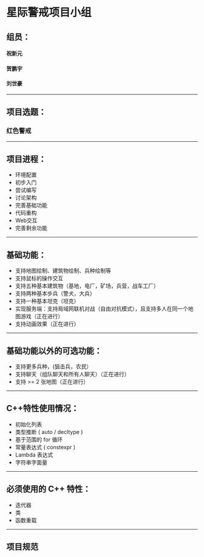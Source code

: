 星际警戒项目小组
=====
组员：
-----
#### 祝新元
#### 贺鹏宇
#### 刘世豪
-----
项目选题：
-----
### 红色警戒
-----
项目进程：
-----
* 环境配置
* 初步入门
* 尝试编写
* 讨论架构
* 完善基础功能
* 代码重构
* Web交互
* 完善剩余功能
-----
基础功能：
-----
* 支持地图绘制、建筑物绘制、兵种绘制等
* 支持鼠标的操作交互
* 支持五种基本建筑物（基地，电厂，矿场，兵营，战车工厂）
* 支持两种基本步兵（警犬，大兵）
* 支持一种基本坦克（坦克）
* 实现服务端：支持局域网联机对战（自由对抗模式），且支持多人在同一个地图游戏（正在进行）
* 支持动画效果（正在进行）
------
基础功能以外的可选功能：
-----
* 支持更多兵种，(狙击兵，农民）
* 支持聊天（组队聊天和所有人聊天）（正在进行）
* 支持 >= 2 张地图（正在进行）
-----
C++特性使用情况：
-----
* 初始化列表
* 类型推断 ( auto  /  decltype )
* 基于范围的 for  循环
* 常量表达式 ( constexpr )
* Lambda 表达式
* 字符串字面量
-----
必须使用的 C++ 特性：
-----
* 迭代器
* 类
* 函数重载
-----
项目规范
-----
